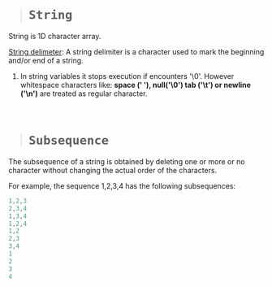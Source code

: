 > # ```String```

String is 1D character array.

<ins>String delimeter</ins>: A string delimiter is a character used to mark the beginning and/or end of a string.

1. In string variables it stops execution if encounters '\0'. However whitespace characters like: **space (' '), null('\0') tab ('\t') or newline ('\n')** are treated as regular character.

&nbsp;

> # **```Subsequence```**

The subsequence of a string is obtained by deleting one or more or no character without changing the actual order of the characters.

For example, the sequence 1,2,3,4 has the following subsequences:

```cpp
1,2,3  
2,3,4  
1,3,4  
1,2,4  
1,2  
2,3  
3,4  
1  
2  
3  
4  
```
